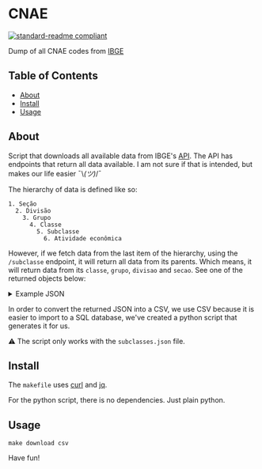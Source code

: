 # CNAE

[![standard-readme compliant](https://img.shields.io/badge/readme%20style-standard-brightgreen.svg?style=flat-square)](https://github.com/RichardLitt/standard-readme)

Dump of all CNAE codes from [IBGE][1]

## Table of Contents

- [About](#about)
- [Install](#install)
- [Usage](#usage)

## About

Script that downloads all available data from IBGE's [API][2]. The API has
endpoints that return all data available. I am not sure if that is intended,
but makes our life easier ¯\\_(ツ)_/¯

The hierarchy of data is defined like so:

```
1. Seção
  2. Divisão
    3. Grupo
      4. Classe
        5. Subclasse
          6. Atividade econômica
```

However, if we fetch data from the last item of the hierarchy, using the
`/subclasse` endpoint, it will return all data from its parents. Which means,
it will return data from its `classe`, `grupo`, `divisao` and `secao`. See one
of the returned objects below:

<details>
<summary>Example JSON</summary>
```json
{
  "id": "4929902",
  "descricao": "TRANSPORTE RODOVIÁRIO COLETIVO DE PASSAGEIROS, SOB REGIME DE FRETAMENTO, INTERMUNICIPAL, INTERESTADUAL E INTERNACIONAL",
  "classe": {
    "id": "49299",
    "descricao": "TRANSPORTE RODOVIÁRIO COLETIVO DE PASSAGEIROS, SOB REGIME DE FRETAMENTO, E OUTROS TRANSPORTES RODOVIÁRIOS NÃO ESPECIFICADOS ANTERIORMENTE",
    "grupo": {
      "id": "492",
      "descricao": "TRANSPORTE RODOVIÁRIO DE PASSAGEIROS",
      "divisao": {
        "id": "49",
        "descricao": "TRANSPORTE TERRESTRE",
        "secao": {
          "id": "H",
          "descricao": "TRANSPORTE, ARMAZENAGEM E CORREIO"
        }
      }
    },
    "observacoes": [
      "Esta classe compreende - o transporte rodoviário coletivo de passageiros, sob o regime de fretamento\r\n- a organização de excursões em veículos rodoviários próprios\r\n- o transporte de empregados para terceiros\r\n- outros transportes rodoviários de passageiros, sem itinerário fixo, não especificados anteriormente",
      "Esta classe NÃO compreende - os serviços de ambulâncias (86.22-4)\r\n- o transporte escolar (49.24-8)\r\n- a locação de automóveis com motorista ou condutor (49.23-0)\r\n- a locação de automóveis sem motorista ou condutor (77.11-0)\r\n- o transporte turístico em veículos de tração animal (93.29-8)"
    ]
  },
  "atividades": [
    "ÔNIBUS COM MOTORISTA (CONDUTOR), INTERMUNICIPAL, INTERESTADUAL, INTERNACIONAL; LOCAÇÃO DE"
  ],
  "observacoes": [
    "Esta subclasse compreende - o transporte rodoviário coletivo de passageiros, sob regime de fretamento no âmbito intermunicipal, fora da região metropolitana, interestadual e internacional",
    "Esta subclasse NÃO compreende - a locação de automóveis com motorista ou condutor (4923-0/02)\r\n- o transporte especializado na locomoção de estudantes da rede pública ou privada (4924-8/00)\r\n- a locação de automóveis sem motorista ou condutor (7711-0/00)"
  ]
}
```
</details>

In order to convert the returned JSON into a CSV, we use CSV because it is
easier to import to a SQL database, we've created a python script that
generates it for us.

:warning: The script only works with the `subclasses.json` file.

## Install

The `makefile` uses [curl][3] and [jq][4].

For the python script, there is no dependencies. Just plain python.

## Usage

```
make download csv
```

Have fun!


[1]: https://www.ibge.gov.br/
[2]: https://servicodados.ibge.gov.br/api/docs/cnae?versao=2
[3]: https://curl.se/
[4]: https://stedolan.github.io/jq/
